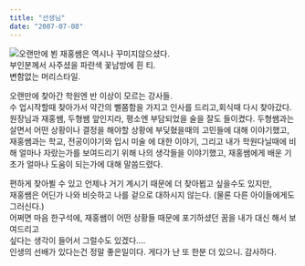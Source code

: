 ```yaml
---
title: "선생님"
date: "2007-07-08"
---
```


![](http://kimsungi.cafe24.com/wp-content/uploads/2010/11/cfile24.uf_.1248100D4CEAB27219E58E.jpg)오랜만에 뵌 재홍쌤은 역시나 꾸미지않으셨다.  
부인분께서 사주셨을 파란색 꽃남방에 흰 티.  
변함없는 머리스타일.  
  
  
  
  
  
  
  
  
  
  
  
  
  
오랜만에 찾아간 학원엔 반 이상이 모르는 강사들.  
수 업시작할때 찾아가서 약간의 뻘쭘함을 가지고 인사를 드리고,회식때 다시 찾아갔다. 원장님과 재홍쌤, 두형쌤 앞인지라, 평소엔 부담되었을 술을 잘도 들이켰다. 두형쌤과는 살면서 어떤 상황이나 결정을 해야할 상황에 부딪혔을때의 고민들에 대해 이야기했고, 재홍쌤과는 학교, 전공이야기와 입시 미술 에 대한 이야기, 그리고 내가 학원다닐때에 비해 얼마나 자랐는가를 보여드리기 위해 나의 생각들을 이야기했고, 재홍쌤에게 배운 기초가 얼마나 도움이 되는가에 대해 말씀드렸다.  
  
편하게 찾아뵐 수 있고 언제나 거기 계시기 때문에 더 찾아뵙고 싶을수도 있지만,  
재홍쌤은 어딘가 나와 비슷하고 나를 겉으로 대하시지 않는다. (물론 다른 아이들에게도 그러신다.)  
어쩌면 마음 한구석에, 재홍쌤이 어떤 상황들 때문에 포기하셨던 꿈을 내가 대신 해서 보여드리고  
싶다는 생각이 들어서 그럴수도 있겠다....  
인생의 선배가 있다는건 정말 좋은일이다. 게다가 난 또 한분 더 있으니. 감사하다.
